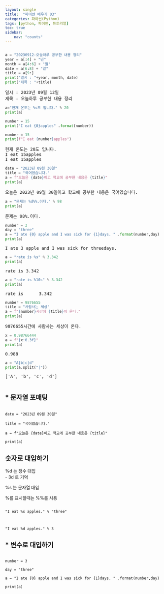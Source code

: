 ```yaml
---
layout: single
title:  "파이썬 배우기 03"
categories: 파이썬(Python)
tags: [python, 파이썬, 튜토리얼]
toc: true
sidebar:
    nav: "counts"
---
```


<head>
  <style>
    table.dataframe {
      white-space: normal;
      width: 100%;
      height: 240px;
      display: block;
      overflow: auto;
      font-family: Arial, sans-serif;
      font-size: 0.9rem;
      line-height: 20px;
      text-align: center;
      border: 0px !important;
    }

    table.dataframe th {
      text-align: center;
      font-weight: bold;
      padding: 8px;
    }

    table.dataframe td {
      text-align: center;
      padding: 8px;
    }

    table.dataframe tr:hover {
      background: #b8d1f3; 
    }

    .output_prompt {
      overflow: auto;
      font-size: 0.9rem;
      line-height: 1.45;
      border-radius: 0.3rem;
      -webkit-overflow-scrolling: touch;
      padding: 0.8rem;
      margin-top: 0;
      margin-bottom: 15px;
      font: 1rem Consolas, "Liberation Mono", Menlo, Courier, monospace;
      color: $code-text-color;
      border: solid 1px $border-color;
      border-radius: 0.3rem;
      word-break: normal;
      white-space: pre;
    }

  .dataframe tbody tr th:only-of-type {
      vertical-align: middle;
  }

  .dataframe tbody tr th {
      vertical-align: top;
  }

  .dataframe thead th {
      text-align: center !important;
      padding: 8px;
  }

  .page__content p {
      margin: 0 0 0px !important;
  }

  .page__content p > strong {
    font-size: 0.8rem !important;
  }

  </style>
</head>



```python
```


```python
a = "20230912-오늘하루 공부한 내용 정리"
year = a[:4] + "년"
month = a[4:6] + "월"
date = a[6:8] + "일"
title = a[9:]
print("일시 : "+year, month, date)
print("제목 : "+title)
```

<pre>
일시 : 2023년 09월 12일
제목 : 오늘하루 공부한 내용 정리
</pre>

```python
a="현재 온도는 %s도 입니다." % 20
print(a)

number = 15
print("I eat {0}apples" .format(number))

number = 15
print(f"I eat {number}apples")
```

<pre>
현재 온도는 20도 입니다.
I eat 15apples
I eat 15apples
</pre>

```python
date = "2023년 09월 30일"
title = "국어였습니다."
a = f"오늘은 {date}이고 학교에 공부한 내용은 {title}"
print(a)
```

<pre>
오늘은 2023년 09월 30일이고 학교에 공부한 내용은 국어였습니다.
</pre>

```python
a = "문제는 %d%%.이다." % 98
print(a)
```

<pre>
문제는 98%.이다.
</pre>

```python
number = 3
day = "three"
a = "I ate {0} apple and I was sick for {1}days. " .format(number,day)
print(a)
```

<pre>
I ate 3 apple and I was sick for threedays. 
</pre>

```python
a = "rate is %s" % 3.342
print(a)
```

<pre>
rate is 3.342
</pre>

```python
a = "rate is %10s" % 3.342
print(a)
```

<pre>
rate is      3.342
</pre>

```python
number = 9876655
title = "사람사는 세상"
a = f"{number}시간에 {title}이 온다."
print(a)
```

<pre>
9876655시간에 사람사는 세상이 온다.
</pre>

```python
x = 0.98766444
a = f"{x:0.3f}"
print(a)
```

<pre>
0.988
</pre>

```python
a = "A|b|c|d"
print(a.split("|"))
```

<pre>
['A', 'b', 'c', 'd']
</pre>

```python
```

## * 문자열 포매팅

```

date = "2023년 09월 30일"

title = "국어였습니다."

a = f"오늘은 {date}이고 학교에 공부한 내용은 {title}"

print(a)

```

## 숫자로 대입하기

%d 는 정수 대입<br> - 3d 로 기억

%s 는 문자열 대입<br>

%를 표시할때는 %%를 사용<br>

```

"I eat %s apples." % "three"



"I eat %d apples." % 3

```



## * 변수로 대입하기

```

number = 3

day = "three"

a = "I ate {0} apple and I was sick for {1}days. " .format(number,day)

print(a)

```
